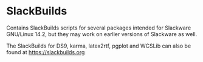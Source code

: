 # SlackBuilds

Contains SlackBuilds scripts for several packages intended
for Slackware GNU/Linux 14.2, but they may work on earlier
versions of Slackware as well.

The SlackBuilds for DS9, karma, latex2rtf, pgplot and WCSLib
can also be found at https://slackbuilds.org
